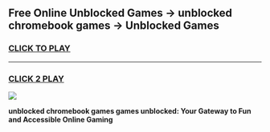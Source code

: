 
## Free Online Unblocked Games → unblocked chromebook games → Unblocked Games
<h3>
<a href="https://premium.freeplayer.one?title=unblocked_chromebook_games&ref=21F">CLICK TO PLAY</a></h3>
<hr>

<h3>
<a href="https://premium.freeplayer.one?title=unblocked_chromebook_games&ref=21F">CLICK 2 PLAY</a>
  
</h3>

<a href="https://premium.freeplayer.one?title=unblocked_chromebook_games&ref=21F/"><img src="https://clearcache.store/games.png"></a>


**unblocked chromebook games games unblocked: Your Gateway to Fun and Accessible Online Gaming**
